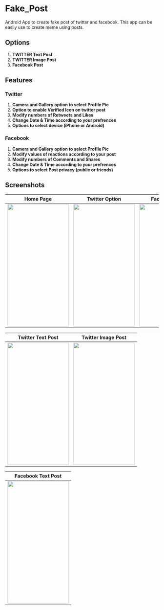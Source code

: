 # Fake_Post
Android App to create fake post of twitter and facebook.
This app can be easily use to create meme using posts.

## Options

1. **TWITTER Text Post**
2. **TWITTER Image Post**
3. **Facebook Post**

## Features

### Twitter
1. **Camera and Gallery option to select Profile Pic**
2. **Option to enable Verified Icon on twitter post**
3. **Modify numbers of Retweets and Likes**
4. **Change Date & Time according to your prefrences**
5. **Options to select device (iPhone or Android)**

### Facebook
1. **Camera and Gallery option to select Profile Pic**
2. **Modify values of reactions according to your post**
3. **Modify numbers of Comments and Shares**
4. **Change Date & Time according to your prefrences**
5. **Options to select Post privacy (public or friends)**

## Screenshots

| Home Page     | Twitter Option  | Facbook Option  | 
|---------------|-----------------|-----------------|
|<img width="200px" height="400px" src="https://github.com/mr0kaushik/Fake_Post/blob/master/screenshots/mo.jpg"/>|<img width="200px" height="400px" src="https://github.com/mr0kaushik/Fake_Post/blob/master/screenshots/to.jpg"/>|<img width="200px" height="400px" src="https://github.com/mr0kaushik/Fake_Post/blob/master/screenshots/fo.jpg"/>|

| Twitter Text Post | Twitter Image Post | 
|-------------------|--------------------|
|<img width="200px" height="400px" src="https://github.com/mr0kaushik/Fake_Post/blob/master/screenshots/twt.jpg"/>|<img width="200px" height="400px" src="https://github.com/mr0kaushik/Fake_Post/blob/master/screenshots/twi.jpg"/>|


| Facebook Text Post | 
|--------------------|
|<img width="200px" height="400px" src="https://github.com/mr0kaushik/Fake_Post/blob/master/screenshots/fp.jpg"/>|

